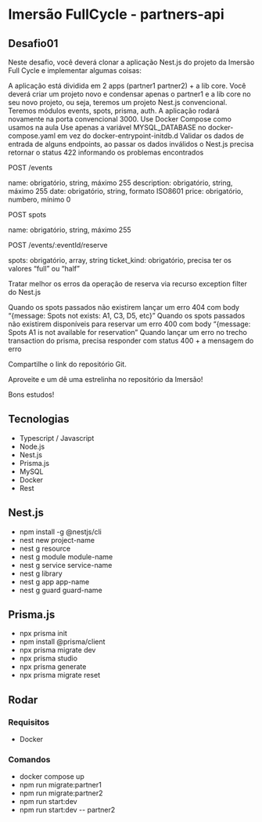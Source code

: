 # Imersão FullCycle - partners-api

## Desafio01
Neste desafio, você deverá clonar a aplicação Nest.js do projeto da Imersão Full Cycle e implementar algumas coisas:


A aplicação está dividida em 2 apps (partner1 partner2) + a lib core. Você deverá criar um projeto novo e condensar apenas o partner1 e a lib core no seu novo projeto, ou seja, teremos um projeto Nest.js convencional. Teremos módulos events, spots, prisma, auth.
A aplicação rodará novamente na porta convencional 3000.
Use Docker Compose como usamos na aula
Use apenas a variável MYSQL_DATABASE no docker-compose.yaml em vez do docker-entrypoint-initdb.d
Validar os dados de entrada de alguns endpoints, ao passar os dados inválidos o Nest.js precisa retornar o status 422 informando os problemas encontrados

POST /events

name: obrigatório, string, máximo 255
description: obrigatório, string, máximo 255
date: obrigatório, string, formato ISO8601
price: obrigatório, numbero, mínimo 0

POST spots

name: obrigatório, string, máximo 255

POST /events/:eventId/reserve

spots: obrigatório, array, string
ticket_kind: obrigatório, precisa ter os valores “full” ou “half”

Tratar melhor os erros da operação de reserva via recurso exception filter do Nest.js

Quando os spots passados não existirem lançar um erro 404 com body “{message: Spots not exists: A1, C3, D5, etc}”
Quando os spots passados não existirem disponíveis para reservar um erro 400 com body “{message: Spots A1 is not available for reservation”
Quando lançar um erro no trecho transaction do prisma, precisa responder com status 400 + a mensagem do erro

Compartilhe o link do repositório Git.


Aproveite e um dê uma estrelinha no repositório da Imersão!



Bons estudos!

## Tecnologias

- Typescript / Javascript
- Node.js
- Nest.js
- Prisma.js
- MySQL
- Docker
- Rest

## Nest.js

- npm install -g @nestjs/cli
- nest new project-name
- nest g resource
- nest g module module-name
- nest g service service-name
- nest g library
- nest g app app-name
- nest g guard guard-name

## Prisma.js

- npx prisma init
- npm install @prisma/client
- npx prisma migrate dev
- npx prisma studio
- npx prisma generate
- npx prisma migrate reset

## Rodar

### Requisitos

- Docker

### Comandos

- docker compose up
- npm run migrate:partner1
- npm run migrate:partner2
- npm run start:dev
- npm run start:dev -- partner2

